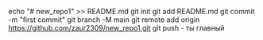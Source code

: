 echo "# new_repo1" >> README.md 
git init 
git add README.md 
git commit -m "first commit" 
git branch -M main 
git remote add origin https://github.com/zaur2309/new_repo1.git
 git push - ты главный